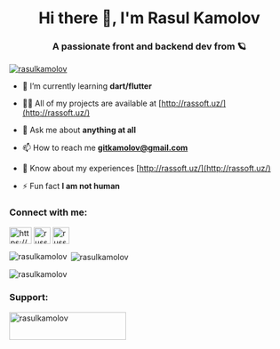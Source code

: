 <h1 align="center">Hi there 👋, I'm Rasul Kamolov</h1>
<h3 align="center">A passionate front and backend dev from 🪐</h3>

<p align="left"> <a href="https://github.com/ryo-ma/github-profile-trophy"><img src="https://github-profile-trophy.vercel.app/?username=rasulkamolov" alt="rasulkamolov" /></a> </p>

- 🌱 I’m currently learning **dart/flutter**

- 👨‍💻 All of my projects are available at [http://rassoft.uz/](http://rassoft.uz/)

- 💬 Ask me about **anything at all**

- 📫 How to reach me **gitkamolov@gmail.com**

- 📄 Know about my experiences [http://rassoft.uz/](http://rassoft.uz/)

- ⚡ Fun fact **I am not human**

<h3 align="left">Connect with me:</h3>
<p align="left">
<a href="https://dev.to/https://dev.to/rasulkamolov" target="blank"><img align="center" src="https://cdn.jsdelivr.net/npm/simple-icons@3.0.1/icons/dev-dot-to.svg" alt="https://dev.to/rasulkamolov" height="30" width="40" /></a>
<a href="https://twitter.com/russellkamolov" target="blank"><img align="center" src="https://about.twitter.com/etc/designs/about2-twitter/public/img/favicon.ico" alt="russellkamolov" height="30" width="30" /></a>
<a href="https://instagram.com/russellkamolov" target="blank"><img align="center" src="https://www.instagram.com/static/images/ico/favicon-192.png/68d99ba29cc8.png" alt="russellkamolov" height="30" width="30" /></a>
</p>
<p><img align="left" src="https://github-readme-stats.vercel.app/api/top-langs?username=rasulkamolov&show_icons=true&locale=en&layout=compact" alt="rasulkamolov" /></p>


<p>&nbsp;<img align="center" src="https://github-readme-stats.vercel.app/api?username=rasulkamolov&show_icons=true&theme=tokyonight&locale=en" alt="rasulkamolov" /></p>
<p><img align="center" src="https://github-readme-streak-stats.herokuapp.com/?user=rasulkamolov&" alt="rasulkamolov" /></p>
<h3 align="left">Support:</h3>
<p><a href="https://www.buymeacoffee.com/rasulkamolov"> <img align="left" src="https://cdn.buymeacoffee.com/buttons/v2/default-yellow.png" height="50" width="210" alt="rasulkamolov" /></a></p><br><br>


